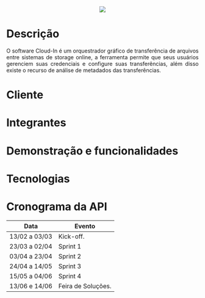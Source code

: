 <div align="center">
  <img src="https://user-images.githubusercontent.com/58821700/228389727-a9a19920-1b72-4fbc-8523-b4a25dfc8b38.png">
</div>

# Descrição

<div style="text-align: justify">
O software Cloud-In é um orquestrador gráfico de transferência de arquivos entre sistemas de storage online, a ferramenta permite que seus usuários gerenciem suas credenciais e configure suas transferências, além disso existe o recurso de análise de metadados das transferências. 
</div>

# Cliente


# Integrantes


# Demonstração e funcionalidades


# Tecnologias



# Cronograma da API

| Data | Evento |
| -------| --------- |
| 13/02 a 03/03 | Kick-off. |
| 23/03 a 02/04 | Sprint 1 |
| 03/04 a 23/04 | Sprint 2 |
| 24/04 a 14/05 | Sprint 3 |
| 15/05 a 04/06 | Sprint 4 |
| 13/06 e 14/06 | Feira de Soluções. |
